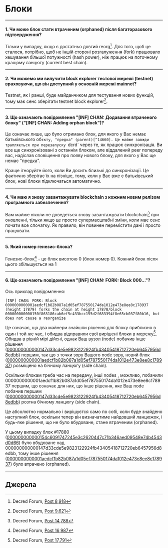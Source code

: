 # <i class="fa fa-cubes"></i> Блоки 

---

#### 1. Чи може блок стати втраченим (orphaned) після багаторазового підтвердження? 

Тільки у випадку, якщо є достатньо довгий reorg[^8918]. Для того, щоб це сталося, потрібно, щоб не іншій стороні розгалуження (fork) працювало хешування більшої потужності (hash power), ніж працює на поточному кращому ланцюгу (current best chain).

---

#### 2. Чи можемо ми вилучити block explorer тестової мережі (testnet) враховуючи, що він доступний у основній мережі mainnet? 

Testnet, як і ранші, буде майданчиком для тестування нових функцій, тому має сенс зберігати testnet block explorer[^9621].

---

#### 3. Що означають повідомлення "[INF] CHAN: Додавання втраченого блоку" ("[INF] CHAN: Adding orphan block")? 

Це означає лише, що було отримано блок, для якого у Вас немає батьківського об`єкту, "предка" (parent)[^14660]. Це майже завжди трапляється при перезапуску `dcrd` через те, як працює синхронізація. Ви все ще синхронізовані з останнім блоком, але віддалений peer попереду вас, надіслав сповіщення про появу нового блоку, для якого у Вас ще немає "предка".

Краще ігноруйте його, коли Ви досить близькі до синхронізації. Це фактично зберігає їх на пізніше, тому, коли у Вас вже є батьківський блок, нові блоки підключаться автоматично.

---

#### 4. Чи маю я знову завантажувати blockchain з кожним новим релізом програмного забезпечення? 

Вам майже ніколи не доведеться знову завантажувати blockchain[^14788] при оновленні, тільки якщо це просто супермасштабні зміни, коли має сенс почати все спочатку. Як правило, він повинен перемістити дані і просто працювати.

---

#### 5. Який номер генезис-блока? 

Генезис-блок[^16987] - це блок висотою 0 (блок номер 0). Кожний блок після цього збільшується на 1

---

#### 6. Що означають повідомлення "[INF] CHAN: FORK: Block 000..."? 

Ось приклад повідомлення:

```no-highlight
[INF] CHAN: FORK: Block 0000000000001aedcf1b82b087a1d05ef787550174da1012e473e8ee8c178937 (height 17879) forks the chain at height 17878/block 000000000000150f863186cab6ef5c433bcc155d2f683394f8e65cb037f80b16, but does not cause a reorganize
```

Це означає, що два майнери знайшли рішення для блоку приблизно в один і той же час, і обидва відправили свої вирішені блоки в мережу[^17791]. Обидва в рівній мірі дійсні, однак Ваш вузол (node) побачив інше рішення ([000000000000147d33cde5e9823122924fb43405418712720eb6457956d8edbb](https://mainnet.decred.org/block/000000000000147d33cde5e9823122924fb43405418712720eb6457956d8edbb)) першим, так що з точки зору Вашого node зору, новий блок ([0000000000001aedcf1b82b087a1d05ef787550174da1012e473e8ee8c178937](https://mainnet.decred.org/block/0000000000001aedcf1b82b087a1d05ef787550174da1012e473e8ee8c178937)) розміщено на бічному ланцюгу (side chain).

Оскільки блокам треба час на передачу, інші nodes , можливо, побачили 0000000000001aedcf1b82b087a1d05ef787550174da1012e473e8ee8c178937 першим, що означає для них, що інше рішення, яке Ваш node побачив першим ([000000000000147d33cde5e9823122924fb43405418712720eb6457956d8edbb](https://mainnet.decred.org/block/000000000000147d33cde5e9823122924fb43405418712720eb6457956d8edbb)) розтна бічному ланцюгу (side chain).

Це абсолютно нормально і вирішуєтся само по собі, коли буде знайдено наступний блок, оскільки тепер він визначатиме найдовший ланцюжок, і будь-яке рішення, що не було вбудоване, стане втраченим (orphaned).

У цьому випадку блок #17880 ([000000000000154c6091747245e3c2620447c71b346aed09548e74b4543d0d66](https://mainnet.decred.org/block/000000000000154c6091747245e3c2620447c71b346aed09548e74b4543d0d66)) було вбудоване над 000000000000147d33cde5e9823122924fb43405418712720eb6457956d8edbb, тому інше рішення ([0000000000001aedcf1b82b087a1d05ef787550174da1012e473e8ee8c178937](https://mainnet.decred.org/block/0000000000001aedcf1b82b087a1d05ef787550174da1012e473e8ee8c178937)) було втрачено (orphaned).

---

## <i class="fa fa-book"></i> Джерела 

[^8918]: Decred Forum, [Post 8,918](https://forum.decred.org/threads/557/#post-8918)
[^9621]: Decred Forum, [Post 9,621](https://forum.decred.org/threads/651/#post-9621)
[^14660]: Decred Forum, [Post 14,660](https://forum.decred.org/threads/1333/#post-14660)
[^14788]: Decred Forum, [Post 14,788](https://forum.decred.org/threads/1336/#post-14788)
[^16987]: Decred Forum, [Post 16,987](https://forum.decred.org/threads/1852/#post-16987)
[^17791]: Decred Forum, [Post 17,791](https://forum.decred.org/threads/2925/#post-17791)
